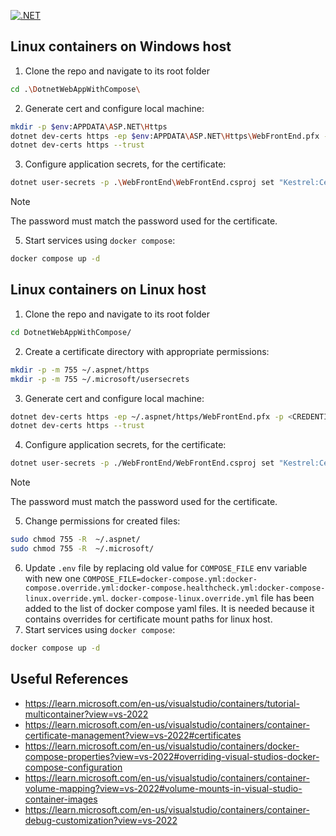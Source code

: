 [![.NET](https://github.com/brych126/DotnetWebAppWithCompose/actions/workflows/dotnet.yml/badge.svg)](https://github.com/brych126/DotnetWebAppWithCompose/actions/workflows/dotnet.yml)
## Linux containers on Windows host
1. Clone the repo and navigate to its root folder
```sh
cd .\DotnetWebAppWithCompose\
```
2. Generate cert and configure local machine:
```sh
mkdir -p $env:APPDATA\ASP.NET\Https
dotnet dev-certs https -ep $env:APPDATA\ASP.NET\Https\WebFrontEnd.pfx -p <CREDENTIAL_PLACEHOLDER>
dotnet dev-certs https --trust
```
3. Configure application secrets, for the certificate:
```sh
dotnet user-secrets -p .\WebFrontEnd\WebFrontEnd.csproj set "Kestrel:Certificates:Development:Password" <CREDENTIAL_PLACEHOLDER>
```
> [!NOTE]
> The password must match the password used for the certificate.
5. Start services using `docker compose`:
```sh
docker compose up -d
```

## Linux containers on Linux host
1. Clone the repo and navigate to its root folder
```sh
cd DotnetWebAppWithCompose/
```
2. Create a certificate directory with appropriate permissions:
```sh
mkdir -p -m 755 ~/.aspnet/https
mkdir -p -m 755 ~/.microsoft/usersecrets
```
3. Generate cert and configure local machine:
```sh
dotnet dev-certs https -ep ~/.aspnet/https/WebFrontEnd.pfx -p <CREDENTIAL_PLACEHOLDER>
dotnet dev-certs https --trust
```
4. Configure application secrets, for the certificate:
```sh
dotnet user-secrets -p ./WebFrontEnd/WebFrontEnd.csproj set "Kestrel:Certificates:Development:Password" <CREDENTIAL_PLACEHOLDER>
```
> [!NOTE]
> The password must match the password used for the certificate.
5. Change permissions for created files:
```sh
sudo chmod 755 -R  ~/.aspnet/
sudo chmod 755 -R  ~/.microsoft/
```
6.  Update `.env` file by replacing old value for `COMPOSE_FILE` env variable with new one `COMPOSE_FILE=docker-compose.yml:docker-compose.override.yml:docker-compose.healthcheck.yml:docker-compose-linux.override.yml`.
`docker-compose-linux.override.yml` file has been added to the list of docker compose yaml files. It is needed because it contains overrides for certificate mount paths for linux host.
7. Start services using `docker compose`:
```sh
docker compose up -d
```

## Useful References
- https://learn.microsoft.com/en-us/visualstudio/containers/tutorial-multicontainer?view=vs-2022
- https://learn.microsoft.com/en-us/visualstudio/containers/container-certificate-management?view=vs-2022#certificates
- https://learn.microsoft.com/en-us/visualstudio/containers/docker-compose-properties?view=vs-2022#overriding-visual-studios-docker-compose-configuration
- https://learn.microsoft.com/en-us/visualstudio/containers/container-volume-mapping?view=vs-2022#volume-mounts-in-visual-studio-container-images
- https://learn.microsoft.com/en-us/visualstudio/containers/container-debug-customization?view=vs-2022
   

